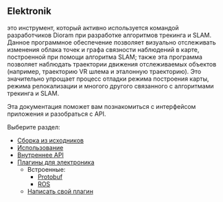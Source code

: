 ﻿## Elektronik

это инструмент, который активно используется командой разработчиков Dioram при разработке
алгоритмов трекинга и SLAM. Данное программное обеспечение позволяет визуально отслеживать изменения облака точек
и графа связности наблюдений в карте, построенной при помощи алгоритма SLAM; также эта программа позволяет наблюдать
траектории движения отслеживаемых объектов (например, траекторию VR шлема и эталонную траекторию).
Это значительно упрощает процесс отладки режима построения карты, режима релокализации и многого другого связанного
с алгоритмами трекинга и SLAM.

Эта документация поможет вам познакомиться с интерфейсом приложения и разобраться с API.

Выберите раздел:
- [Сборка из исходников](Build-RU.md)
- [Использование](Usage-RU.md)
- [Внутреннее API](API-RU.md)
- [Плагины для электроника](Plugins-RU.md)
  - Встроенные:
      - [Protobuf](Protobuf-RU.md)
      - [ROS](ROS-RU.md)
  - [Написать свой плагин](WritePlugin-RU.md)
